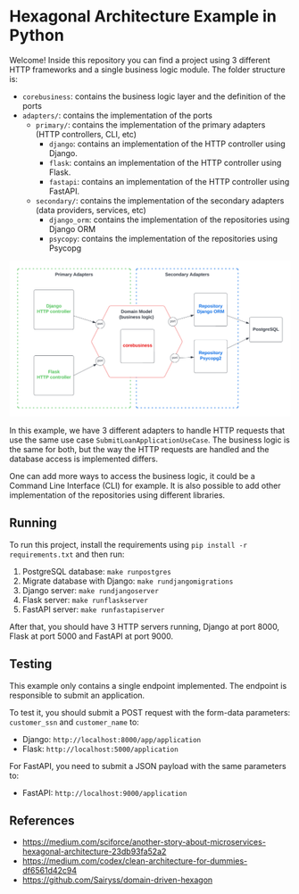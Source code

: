# Hexagonal Architecture Example in Python

Welcome! Inside this repository you can find a project using 3 different HTTP frameworks and a single business logic module. The folder structure is:

- `corebusiness`: contains the business logic layer and the definition of the ports
- `adapters/`: contains the implementation of the ports
    - `primary/`: contains the implementation of the primary adapters (HTTP controllers, CLI, etc)
        - `django`: contains an implementation of the HTTP controller using Django.
        - `flask`: contains an implementation of the HTTP controller using Flask.
        - `fastapi`: contains an implementation of the HTTP controller using FastAPI.
    - `secondary/`: contains the implementation of the secondary adapters (data providers, services, etc)
        - `django_orm`: contains the implementation of the repositories using Django ORM
        - `psycopy`: contains the implementation of the repositories using Psycopg

![](docs/python-hex.png)

In this example, we have 3 different adapters to handle HTTP requests that use the same use case `SubmitLoanApplicationUseCase`. The business logic is the same for both, but the way the HTTP requests are handled and the database access is implemented differs.

One can add more ways to access the business logic, it could be a Command Line Interface (CLI) for example. It is also possible to add other implementation of the repositories using different libraries.

## Running

To run this project, install the requirements using `pip install -r requirements.txt` and then run:

1. PostgreSQL database: `make runpostgres`
2. Migrate database with Django: `make rundjangomigrations`
3. Django server: `make rundjangoserver`
4. Flask server: `make runflaskserver`
5. FastAPI server: `make runfastapiserver`

After that, you should have 3 HTTP servers running, Django at port 8000, Flask at port 5000 and FastAPI at port 9000.

## Testing

This example only contains a single endpoint implemented. The endpoint is responsible to submit an application.

To test it, you should submit a POST request with the form-data parameters: `customer_ssn` and `customer_name` to:

- Django: `http://localhost:8000/app/application`
- Flask: `http://localhost:5000/application`

For FastAPI, you need to submit a JSON payload with the same parameters to:

- FastAPI: `http://localhost:9000/application`

## References

- https://medium.com/sciforce/another-story-about-microservices-hexagonal-architecture-23db93fa52a2
- https://medium.com/codex/clean-architecture-for-dummies-df6561d42c94
- https://github.com/Sairyss/domain-driven-hexagon
